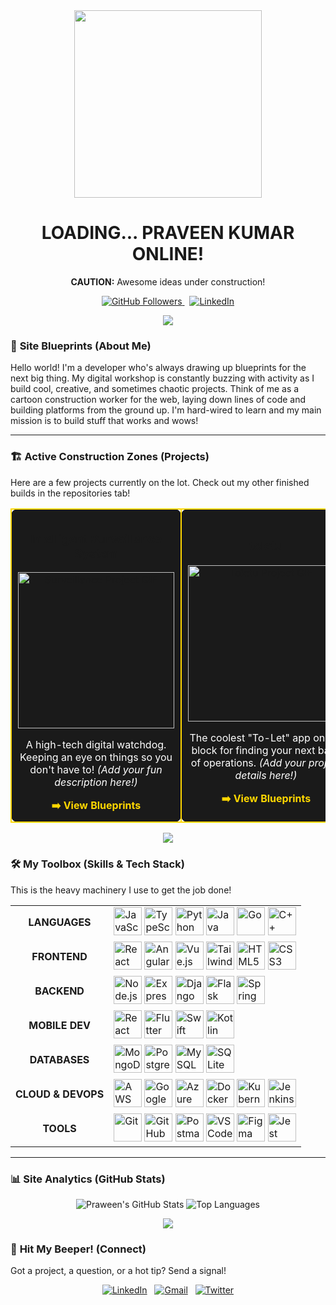<div align="center">
  <img src="https://media.giphy.com/media/v1.Y2lkPTc5MGI3NjExMnowcGRoN3h6a3o4M3Y4NTh2b2Zrc3pramI4cXZhd2JzbzM3c2JqZSZlcD12MV9pbnRlcm5hbF9naWZfYnlfaWQmY3Q9Zw/3o7TKSjRrfIPjeiVyE/giphy.gif" width="300px">
  <h1 align="center">LOADING... PRAVEEN KUMAR ONLINE!</h1>
  <p align="center"><strong>CAUTION:</strong> Awesome ideas under construction!</p>
  
  <p align="center">
    <a href="https://github.com/Praween-em">
      <img src="https://img.shields.io/github/followers/Praween-em?label=Followers&style=for-the-badge&logo=github&color=yellow" alt="GitHub Followers">
    </a>
    &nbsp;
    <a href="https://www.linkedin.com/in/praveen-kumar-a00420280/">
      <img src="https://img.shields.io/badge/LinkedIn-Let's_Connect-blue?style=for-the-badge&logo=linkedin&color=0A66C2" alt="LinkedIn">
    </a>
  </p>
</div>

<p align="center">
  <img src="https://media.giphy.com/media/v1.Y2lkPTc5MGI3NjExdXFwOXFuYnBnaWhyZzRpZmh2cmk0aWZocmh6cWdidjJnaTh1NWYxbyZlcD12MV9pbnRlcm5hbF9naWZfYnlfaWQmY3Q9Zw/l3V0BGFd634E5325W/giphy.gif">
</p>

### 🚧 **Site Blueprints (About Me)**

<p>
  Hello world! I'm a developer who's always drawing up blueprints for the next big thing. My digital workshop is constantly buzzing with activity as I build cool, creative, and sometimes chaotic projects. Think of me as a cartoon construction worker for the web, laying down lines of code and building platforms from the ground up. I'm hard-wired to learn and my main mission is to build stuff that works and wows!
</p>

---

### 🏗️ **Active Construction Zones (Projects)**

Here are a few projects currently on the lot. Check out my other finished builds in the repositories tab!

<table width="100%">
  <tr align="center">
    <td style="background-color: #1A1A1A; border: 2px solid #FFD700; padding: 10px; border-radius: 10px;">
      <h3><strong>Intelligent Surveillance System</strong></h3>
      <a href="https://github.com/Praween-em/Intelligent-Surveillance-System">
        <img src="https://media.giphy.com/media/v1.Y2lkPTc5MGI3NjExM3Z2azBvMG1lczJ0aWQ3MzRyaXdwM25jaThwNTYwM25hMDcwdXN3dSZlcD12MV9pbnRlcm5hbF9naWZfYnlfaWQmY3Q9Zw/11gZBGuD3T2p2w/giphy.gif" width="250px" alt="Surveillance Project GIF">
      </a>
      <p style="color: #FFFFFF;">A high-tech digital watchdog. Keeping an eye on things so you don't have to! <i>(Add your fun description here!)</i></p>
      <a href="https://github.com/Praween-em/Intelligent-Surveillance-System">
        <b style="color: #FFD700;">➡️ View Blueprints</b>
      </a>
    </td>
    <td style="background-color: #1A1A1A; border: 2px solid #FFD700; padding: 10px; border-radius: 10px;">
      <h3><strong>toletu</strong></h3>
      <a href="https://github.com/Praween-em/toletu">
        <img src="https://media.giphy.com/media/v1.Y2lkPTc5MGI3NjExbGNuc2VhdTZxZW1uOXNtYmZtcWJiN3k3ZDNpc2h3eDNjc3owZXRyZiZlcD12MV9pbnRlcm5hbF9naWZfYnlfaWQmY3Q9Zw/3oEjI5Vt66B2F3x2p2/giphy.gif" width="250px" alt="Toletu Project GIF">
      </a>
      <p style="color: #FFFFFF;">The coolest "To-Let" app on the block for finding your next base of operations. <i>(Add your project details here!)</i></p>
      <a href="https://github.com/Praween-em/toletu">
        <b style="color: #FFD700;">➡️ View Blueprints</b>
      </a>
    </td>
  </tr>
</table>

<p align="center">
  <img src="https://media.giphy.com/media/v1.Y2lkPTc5MGI3NjExdXFwOXFuYnBnaWhyZzRpZmh2cmk0aWZocmh6cWdidjJnaTh1NWYxbyZlcD12MV9pbnRlcm5hbF9naWZfYnlfaWQmY3Q9Zw/l3V0BGFd634E5325W/giphy.gif">
</p>

### 🛠️ **My Toolbox (Skills & Tech Stack)**

This is the heavy machinery I use to get the job done!

<table>
  <tr>
    <td align="center"><strong>LANGUAGES</strong></td>
    <td>
      <img src="https://cdn.jsdelivr.net/gh/devicons/devicon@latest/icons/javascript/javascript-original.svg" title="JavaScript" alt="JavaScript" width="45"/>
      <img src="https://cdn.jsdelivr.net/gh/devicons/devicon@latest/icons/typescript/typescript-original.svg" title="TypeScript" alt="TypeScript" width="45"/>
      <img src="https://cdn.jsdelivr.net/gh/devicons/devicon@latest/icons/python/python-original.svg" title="Python" alt="Python" width="45"/>
      <img src="https://cdn.jsdelivr.net/gh/devicons/devicon@latest/icons/java/java-original.svg" title="Java" alt="Java" width="45"/>
      <img src="https://cdn.jsdelivr.net/gh/devicons/devicon@latest/icons/go/go-original-wordmark.svg" title="Go" alt="Go" width="45"/>
      <img src="https://cdn.jsdelivr.net/gh/devicons/devicon@latest/icons/cplusplus/cplusplus-original.svg" title="C++" alt="C++" width="45"/>
    </td>
  </tr>
  <tr>
    <td align="center"><strong>FRONTEND</td>
    <td>
      <img src="https://cdn.jsdelivr.net/gh/devicons/devicon@latest/icons/react/react-original.svg" title="React" alt="React" width="45"/>
      <img src="https://cdn.jsdelivr.net/gh/devicons/devicon@latest/icons/angular/angular-original.svg" title="Angular" alt="Angular" width="45"/>
      <img src="https://cdn.jsdelivr.net/gh/devicons/devicon@latest/icons/vuejs/vuejs-original.svg" title="Vue.js" alt="Vue.js" width="45"/>
      <img src="https://cdn.jsdelivr.net/gh/devicons/devicon@latest/icons/tailwindcss/tailwindcss-original.svg" title="Tailwind CSS" alt="Tailwind CSS" width="45"/>
      <img src="https://cdn.jsdelivr.net/gh/devicons/devicon@latest/icons/html5/html5-original.svg" title="HTML5" alt="HTML5" width="45"/>
      <img src="https://cdn.jsdelivr.net/gh/devicons/devicon@latest/icons/css3/css3-original.svg" title="CSS3" alt="CSS3" width="45"/>
    </td>
  </tr>
  <tr>
    <td align="center"><strong>BACKEND</td>
    <td>
      <img src="https://cdn.jsdelivr.net/gh/devicons/devicon@latest/icons/nodejs/nodejs-original-wordmark.svg" title="Node.js" alt="Node.js" width="45"/>
      <img src="https://cdn.jsdelivr.net/gh/devicons/devicon@latest/icons/express/express-original.svg" title="Express" alt="Express" width="45"/>
      <img src="https://cdn.jsdelivr.net/gh/devicons/devicon@latest/icons/django/django-plain.svg" title="Django" alt="Django" width="45"/>
      <img src="https://cdn.jsdelivr.net/gh/devicons/devicon@latest/icons/flask/flask-original.svg" title="Flask" alt="Flask" width="45"/>
      <img src="https://cdn.jsdelivr.net/gh/devicons/devicon@latest/icons/spring/spring-original.svg" title="Spring" alt="Spring" width="45"/>
    </td>
  </tr>
    <tr>
    <td align="center"><strong>MOBILE DEV</td>
    <td>
      <img src="https://cdn.jsdelivr.net/gh/devicons/devicon@latest/icons/react/react-original.svg" title="React Native" alt="React Native" width="45"/>
      <img src="https://cdn.jsdelivr.net/gh/devicons/devicon@latest/icons/flutter/flutter-original.svg" title="Flutter" alt="Flutter" width="45"/>
      <img src="https://cdn.jsdelivr.net/gh/devicons/devicon@latest/icons/swift/swift-original.svg" title="Swift" alt="Swift" width="45"/>
      <img src="https://cdn.jsdelivr.net/gh/devicons/devicon@latest/icons/kotlin/kotlin-original.svg" title="Kotlin" alt="Kotlin" width="45"/>
    </td>
  </tr>
  <tr>
    <td align="center"><strong>DATABASES</td>
    <td>
      <img src="https://cdn.jsdelivr.net/gh/devicons/devicon@latest/icons/mongodb/mongodb-original.svg" title="MongoDB" alt="MongoDB" width="45"/>
      <img src="https://cdn.jsdelivr.net/gh/devicons/devicon@latest/icons/postgresql/postgresql-original.svg" title="PostgreSQL" alt="PostgreSQL" width="45"/>
      <img src="https://cdn.jsdelivr.net/gh/devicons/devicon@latest/icons/mysql/mysql-original.svg" title="MySQL" alt="MySQL" width="45"/>
      <img src="https://cdn.jsdelivr.net/gh/devicons/devicon@latest/icons/sqlite/sqlite-original.svg" title="SQLite" alt="SQLite" width="45"/>
    </td>
  </tr>
  <tr>
    <td align="center"><strong>CLOUD & DEVOPS</td>
    <td>
      <img src="https://cdn.jsdelivr.net/gh/devicons/devicon@latest/icons/amazonwebservices/amazonwebservices-original-wordmark.svg" title="AWS" alt="AWS" width="45"/>
      <img src="https://cdn.jsdelivr.net/gh/devicons/devicon@latest/icons/googlecloud/googlecloud-original.svg" title="Google Cloud" alt="Google Cloud" width="45"/>
      <img src="https://cdn.jsdelivr.net/gh/devicons/devicon@latest/icons/azure/azure-original.svg" title="Azure" alt="Azure" width="45"/>
      <img src="https://cdn.jsdelivr.net/gh/devicons/devicon@latest/icons/docker/docker-original.svg" title="Docker" alt="Docker" width="45"/>
      <img src="https://cdn.jsdelivr.net/gh/devicons/devicon@latest/icons/kubernetes/kubernetes-original.svg" title="Kubernetes" alt="Kubernetes" width="45"/>
      <img src="https://cdn.jsdelivr.net/gh/devicons/devicon@latest/icons/jenkins/jenkins-original.svg" title="Jenkins" alt="Jenkins" width="45"/>
    </td>
  </tr>
    <tr>
    <td align="center"><strong>TOOLS</td>
    <td>
      <img src="https://cdn.jsdelivr.net/gh/devicons/devicon@latest/icons/git/git-original.svg" title="Git" alt="Git" width="45"/>
      <img src="https://cdn.jsdelivr.net/gh/devicons/devicon@latest/icons/github/github-original.svg" title="GitHub" alt="GitHub" width="45"/>
      <img src="https://cdn.jsdelivr.net/gh/devicons/devicon@latest/icons/postman/postman-original.svg" title="Postman" alt="Postman" width="45"/>
      <img src="https://cdn.jsdelivr.net/gh/devicons/devicon@latest/icons/vscode/vscode-original.svg" title="VS Code" alt="VS Code" width="45"/>
      <img src="https://cdn.jsdelivr.net/gh/devicons/devicon@latest/icons/figma/figma-original.svg" title="Figma" alt="Figma" width="45"/>
      <img src="https://cdn.jsdelivr.net/gh/devicons/devicon@latest/icons/jest/jest-plain.svg" title="Jest" alt="Jest" width="45"/>
    </td>
  </tr>
</table>

---

### 📊 **Site Analytics (GitHub Stats)**

<p align="center">
  <img src="https://github-readme-stats.vercel.app/api?username=Praween-em&show_icons=true&theme=transparent&bg_color=0D1117&title_color=FFD700&text_color=FFFFFF&icon_color=FFD700&border_color=FFD700&border_radius=20" alt="Praween's GitHub Stats" />
  <img src="https://github-readme-stats.vercel.app/api/top-langs/?username=Praween-em&layout=compact&theme=transparent&bg_color=0D1117&title_color=FFD700&text_color=FFFFFF&icon_color=FFD700&border_color=FFD700&border_radius=20" alt="Top Languages" />
</p>

<p align="center">
  <img src="https://media.giphy.com/media/v1.Y2lkPTc5MGI3NjExdXFwOXFuYnBnaWhyZzRpZmh2cmk0aWZocmh6cWdidjJnaTh1NWYxbyZlcD12MV9pbnRlcm5hbF9naWZfYnlfaWQmY3Q9Zw/l3V0BGFd634E5325W/giphy.gif">
</p>

### 📲 **Hit My Beeper! (Connect)**

Got a project, a question, or a hot tip? Send a signal!

<p align="center">
  <a href="https://www.linkedin.com/in/praveen-kumar-a00420280/" target="_blank"><img src="https://img.icons8.com/color/48/000000/linkedin-circled--v1.png" alt="LinkedIn"/></a>
  &nbsp;
  <a href="mailto:your-email@example.com"><img src="https://img.icons8.com/color/48/000000/new-post.png" alt="Gmail"/></a>
  &nbsp;
  <a href="https://twitter.com/your_twitter_handle" target="_blank"><img src="https://img.icons8.com/color/48/000000/twitter-circled--v1.png" alt="Twitter"/></a>
</p>
